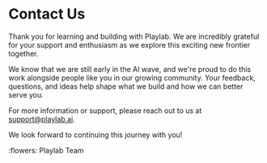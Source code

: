 # **Contact Us**

Thank you for learning and building with Playlab. We are incredibly grateful for your support and enthusiasm as we explore this exciting new frontier together.

We know that we are still early in the AI wave, and we're proud to do this work alongside people like you in our growing community. Your feedback, questions, and ideas help shape what we build and how we can better serve you.

For more information or support, please reach out to us at [support@playlab.ai](mailto:support@playlab.ai).

We look forward to continuing this journey with you!

:flowers:
Playlab Team